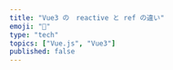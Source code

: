 ```yaml
---
title: "Vue3 の　reactive と ref の違い"
emoji: "🌊"
type: "tech"
topics: ["Vue.js", "Vue3"]
published: false
---
```

